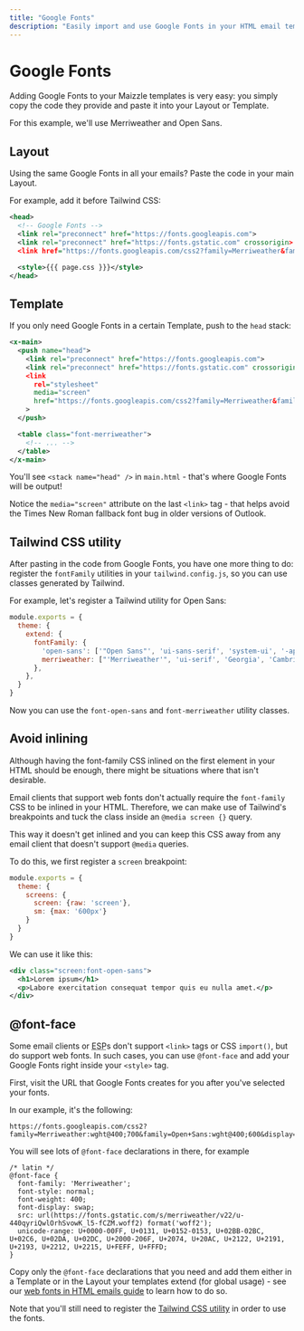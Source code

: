```yaml
---
title: "Google Fonts"
description: "Easily import and use Google Fonts in your HTML email templates"
---
```


# Google Fonts

Adding Google Fonts to your Maizzle templates is very easy: you simply copy the code they provide and paste it into your Layout or Template.

For this example, we'll use Merriweather and Open Sans.

## Layout

Using the same Google Fonts in all your emails? Paste the code in your main Layout.

For example, add it before Tailwind CSS:

<code-sample title="src/layouts/main.html">

  ```xml
  <head>
    <!-- Google Fonts -->
    <link rel="preconnect" href="https://fonts.googleapis.com">
    <link rel="preconnect" href="https://fonts.gstatic.com" crossorigin>
    <link href="https://fonts.googleapis.com/css2?family=Merriweather&family=Open+Sans&display=swap" rel="stylesheet" media="screen">

    <style>{{{ page.css }}}</style>
  </head>
  ```

</code-sample>

## Template

If you only need Google Fonts in a certain Template, push to the `head` stack:

<code-sample title="src/templates/example.html">

  ```xml
  <x-main>
    <push name="head">
      <link rel="preconnect" href="https://fonts.googleapis.com">
      <link rel="preconnect" href="https://fonts.gstatic.com" crossorigin>
      <link
        rel="stylesheet"
        media="screen"
        href="https://fonts.googleapis.com/css2?family=Merriweather&family=Open+Sans&display=swap"
      >
    </push>

    <table class="font-merriweather">
      <!-- ... -->
    </table>
  </x-main>
  ```

</code-sample>

You'll see `<stack name="head" />` in `main.html` - that's where Google Fonts will be output!

<alert>Notice the `media="screen"` attribute on the last `<link>` tag - that helps avoid the Times New Roman fallback font bug in older versions of Outlook.</alert>

## Tailwind CSS utility

After pasting in the code from Google Fonts, you have one more thing to do: register the `fontFamily` utilities in your `tailwind.config.js`, so you can use classes generated by Tailwind.

For example, let's register a Tailwind utility for Open Sans:

<code-sample title="tailwind.config.js">

  ```js
  module.exports = {
    theme: {
      extend: {
        fontFamily: {
          'open-sans': ['"Open Sans"', 'ui-sans-serif', 'system-ui', '-apple-system', '"Segoe UI"', 'sans-serif'],
          merriweather: ["'Merriweather'", 'ui-serif', 'Georgia', 'Cambria', '"Times New Roman"', 'Times', 'serif'],
        },
      },
    }
  }
  ```

</code-sample>

Now you can use the `font-open-sans` and `font-merriweather` utility classes.

## Avoid inlining

Although having the font-family CSS inlined on the first element in your HTML should be enough, there might be situations where that isn't desirable.

Email clients that support web fonts don't actually require the `font-family` CSS to be inlined in your HTML.
Therefore, we can make use of Tailwind's breakpoints and tuck the class inside an `@media screen {}` query.

This way it doesn't get inlined and you can keep this CSS away from any email client that doesn't support `@media` queries.

To do this, we first register a `screen` breakpoint:

<code-sample title="tailwind.config.js">

  ```js
  module.exports = {
    theme: {
      screens: {
        screen: {raw: 'screen'},
        sm: {max: '600px'}
      }
    }
  }
  ```

</code-sample>

We can use it like this:

<code-sample title="src/templates/example.html">

  ```xml
  <div class="screen:font-open-sans">
    <h1>Lorem ipsum</h1>
    <p>Labore exercitation consequat tempor quis eu nulla amet.</p>
  </div>
  ```

</code-sample>

## @font-face

Some email clients or <abbr title="Email Service Provider">ESP</abbr>s don't support `<link>` tags or CSS `import()`, but do support web fonts.
In such cases, you can use `@font-face` and add your Google Fonts right inside your `<style>` tag.

First, visit the URL that Google Fonts creates for you after you've selected your fonts.

In our example, it's the following:

```
https://fonts.googleapis.com/css2?family=Merriweather:wght@400;700&family=Open+Sans:wght@400;600&display=swap
```

You will see lots of `@font-face` declarations in there, for example

```postcss
/* latin */
@font-face {
  font-family: 'Merriweather';
  font-style: normal;
  font-weight: 400;
  font-display: swap;
  src: url(https://fonts.gstatic.com/s/merriweather/v22/u-440qyriQwlOrhSvowK_l5-fCZM.woff2) format('woff2');
  unicode-range: U+0000-00FF, U+0131, U+0152-0153, U+02BB-02BC, U+02C6, U+02DA, U+02DC, U+2000-206F, U+2074, U+20AC, U+2122, U+2191, U+2193, U+2212, U+2215, U+FEFF, U+FFFD;
}
```

Copy only the `@font-face` declarations that you need and add them either in a Template or in the Layout your templates extend (for global usage) - see our [web fonts in HTML emails guide](/guides/custom-fonts#add-in-template) to learn how to do so.

Note that you'll still need to register the [Tailwind CSS utility](#tailwind-utility) in order to use the fonts.
